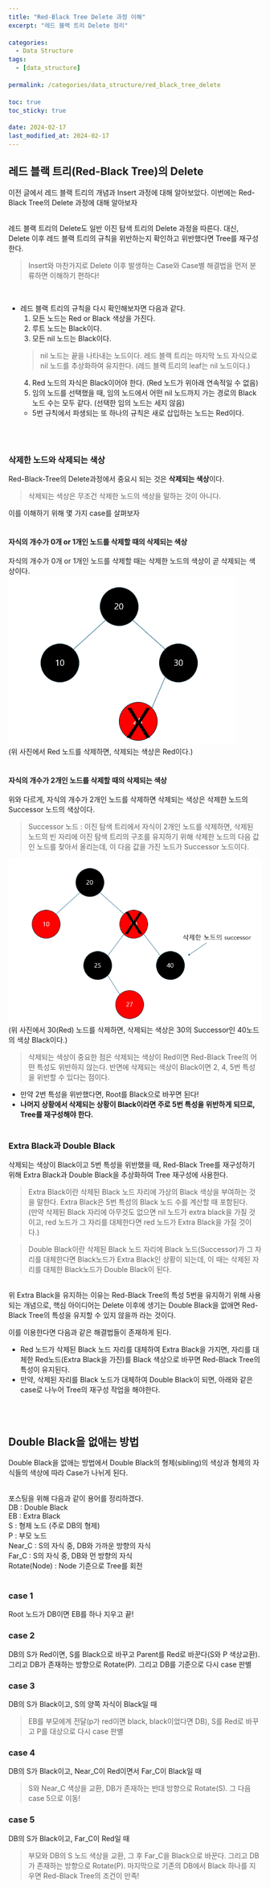 ```yaml
---
title: "Red-Black Tree Delete 과정 이해"
excerpt: "레드 블랙 트리 Delete 정리"

categories:
  - Data Structure
tags:
  - [data_structure]

permalink: /categories/data_structure/red_black_tree_delete

toc: true
toc_sticky: true

date: 2024-02-17
last_modified_at: 2024-02-17
---
```

## 레드 블랙 트리(Red-Black Tree)의 Delete
이전 글에서 레드 블랙 트리의 개념과 Insert 과정에 대해 알아보았다. 이번에는 Red-Black Tree의 Delete 과정에 대해 알아보자<br><br>

레드 블랙 트리의 Delete도 일반 이진 탐색 트리의 Delete 과정을 따른다. 대신, Delete 이후 레드 블랙 트리의 규칙을 위반하는지 확인하고 위반했다면 Tree를 재구성한다.
> Insert와 마찬가지로 Delete 이후 발생하는 Case와 Case별 해결법을 먼저 분류하면 이해하기 편하다!

<br>

* 레드 블랙 트리의 규칙을 다시 확인해보자면 다음과 같다.
  1. 모든 노드는 Red or Black 색상을 가진다.
  2. 루트 노드는 Black이다.
  3. 모든 nil 노드는 Black이다.
    > nil 노드는 끝을 나타내는 노드이다. 레드 블랙 트리는 마지막 노드 자식으로 nil 노드를 추상화하여 유지한다. (레드 블랙 트리의 leaf는 nil 노드이다.)
  4. Red 노드의 자식은 Black이어야 한다. (Red 노드가 위아래 연속적일 수 없음)
  5. 임의 노드를 선택했을 때, 임의 노드에서 어떤 nil 노드까지 가는 경로의 Black 노드 수는 모두 같다. (선택한 임의 노드는 세지 않음)
    * 5번 규칙에서 파생되는 또 하나의 규칙은 새로 삽입하는 노드는 Red이다.

<br><br>

### 삭제한 노드와 삭제되는 색상
Red-Black-Tree의 Delete과정에서 중요시 되는 것은 **삭제되는 색상**이다. 
> 삭제되는 색상은 무조건 삭제한 노드의 색상을 말하는 것이 아니다.

이를 이해하기 위해 몇 가지 case를 살펴보자<br><br>

#### 자식의 개수가 0개 or 1개인 노드를 삭제할 때의 삭제되는 색상
자식의 개수가 0개 or 1개인 노드를 삭제할 때는 삭제한 노드의 색상이 곧 삭제되는 색상이다.<br>
![9](/assets\images\posts_img\red-black-tree\9.png) <br>
(위 사진에서 Red 노드를 삭제하면, 삭제되는 색상은 Red이다.) <br><br>

#### 자식의 개수가 2개인 노드를 삭제할 때의 삭제되는 색상
위와 다르게, 자식의 개수가 2개인 노드를 삭제하면 삭제되는 색상은 삭제한 노드의 Successor 노드의 색상이다.
> Successor 노드 : 이진 탐색 트리에서 자식이 2개인 노드를 삭제하면, 삭제된 노드의 빈 자리에 이진 탐색 트리의 구조를 유지하기 위해 삭제한 노드의 다음 값인 노드를 찾아서 올리는데, 이 다음 값을 가진 노드가 Successor 노드이다.

![10](/assets\images\posts_img\red-black-tree\10.png) <br>
(위 사진에서 30(Red) 노드를 삭제하면, 삭제되는 색상은 30의 Successor인 40노드의 색상 Black이다.) <br>

> 삭제되는 색상이 중요한 점은 삭제되는 색상이 Red이면 Red-Black Tree의 어떤 특성도 위반하지 않는다. 반면에 삭제되는 색상이 Black이면 2, 4, 5번 특성을 위반할 수 있다는 점이다.

* 만약 2번 특성을 위반했다면, Root를 Black으로 바꾸면 된다!
* **나머지 상황에서 삭제되는 상황이 Black이라면 주로 5번 특성을 위반하게 되므로, Tree를 재구성해야 한다.**
<br><br>


### Extra Black과 Double Black
삭제되는 색상이 Black이고 5번 특성을 위반했을 때, Red-Black Tree를 재구성하기 위해 Extra Black과 Double Black을 추상화하여 Tree 재구성에 사용한다.<br>

> Extra Black이란 삭제된 Black 노드 자리에 가상의 Black 색상을 부여하는 것을 말한다. Extra Black은 5번 특성의 Black 노드 수를 계산할 때 포함된다. <br>(만약 삭제된 Black 자리에 아무것도 없으면 nil 노드가 extra black을 가질 것이고, red 노드가 그 자리를 대체한다면 red 노드가 Extra Black을 가질 것이다.)

> Double Black이란 삭제된 Black 노드 자리에 Black 노드(Successor)가 그 자리를 대체한다면 Black노드가 Extra Black인 상황이 되는데, 이 때는 삭제된 자리를 대체한 Black노드가 Double Black이 된다.

<br>
위 Extra Black을 유지하는 이유는 Red-Black Tree의 특성 5번을 유지하기 위해 사용되는 개념으로, 핵심 아이디어는 Delete 이후에 생기는 Double Black을 없애면 Red-Black Tree의 특성을 유지할 수 있지 않을까 라는 것이다.<br>

이를 이용한다면 다음과 같은 해결법들이 존재하게 된다. 

* Red 노드가 삭제된 Black 노드 자리를 대체하여 Extra Black을 가지면, 자리를 대체한 Red노드(Extra Black을 가진)를 Black 색상으로 바꾸면 Red-Black Tree의 특성이 유지된다.
* 만약, 삭제된 자리를 Black 노드가 대체하여 Double Black이 되면, 아래와 같은 case로 나누어 Tree의 재구성 작업을 해야한다.

<br><br>

## Double Black을 없애는 방법
Double Black을 없애는 방법에서 Double Black의 형제(sibling)의 색상과 형제의 자식들의 색상에 따라 Case가 나뉘게 된다.<br><br>

포스팅을 위해 다음과 같이 용어를 정리하겠다.<br>
DB : Double Black<br>
EB : Extra Black<br>
S : 형제 노드 (주로 DB의 형제)<br>
P : 부모 노드<br>
Near_C : S의 자식 중, DB와 가까운 방향의 자식<br>
Far_C : S의 자식 중, DB와 먼 방향의 자식<br>
Rotate(Node) : Node 기준으로 Tree를 회전 
<br><br>

### case 1
Root 노드가 DB이면 EB를 하나 지우고 끝!

### case 2
DB의 S가 Red이면, S를 Black으로 바꾸고 Parent를 Red로 바꾼다(S와 P 색상교환). 그리고 DB가 존재하는 방향으로 Rotate(P). 그리고 DB를 기준으로 다시 case 판별

### case 3
DB의 S가 Black이고, S의 양쪽 자식이 Black일 때
> EB를 부모에게 전달(p가 red이면 black, black이었다면 DB), S를 Red로 바꾸고 P를 대상으로 다시 case 판별 

### case 4
DB의 S가 Black이고, Near_C이 Red이면서 Far_C이 Black일 때
> S와 Near_C 색상을 교환, DB가 존재하는 반대 방향으로 Rotate(S). 그 다음 case 5으로 이동!

### case 5
DB의 S가 Black이고, Far_C이 Red일 때
> 부모와 DB의 S 노드 색상을 교환, 그 후 Far_C을 Black으로 바꾼다. 그리고 DB가 존재하는 방향으로 Rotate(P). 마지막으로 기존의 DB에서 Black 하나를 지우면 Red-Black Tree의 조건이 만족!






